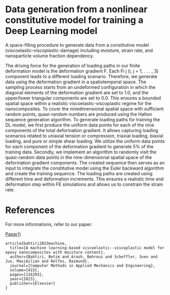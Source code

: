 # Data generation from a nonlinear constitutive model for training a Deep Learning model
A space-filling procedure to generate data from a constitutive model (viscoelastic-viscoplastic-damage) including moisture, strain rate, and nanoparticle volume fraction dependency. 

The driving force for the generation of loading paths in our finite deformation model is the deformation gradient F. Each Fi j (i, j = 1, . . . , 3) component leads to a different loading scenario. Therefore, we generate data using the deformation gradient in a spatiotemporal space. The sampling process starts from an undeformed configuration in which the diagonal elements of the deformation gradient are set to 1.0, and the upper/lower triangular components are set to 0.0. This ensures a bounded spatial space within a realistic viscoelastic-viscoplastic regime for the nanocomposites. To cover the ninedimensional spatial space with sufficient random points, quasi-random numbers are produced using the Halton sequence generation algorithm. To generate loading paths for training the DL model, we first produce the uniform data points for each of the nine components of the total deformation gradient. It allows capturing loading scenarios related to uniaxial tension or compression, triaxial loading, biaxial loading, and pure or simple shear loading. We utilize the uniform data points for each component of the deformation gradient to generate 5% of the training data. Secondly, we implement an algorithm to randomly visit the quasi-random data points in the nine-dimensional spatial space of the deformation gradient components. The created sequence then serves as an input to integrate the constitutive model using the Euler backward algorithm and create the training sequence. The loading paths are created using different time and deformation increments. This ensures a realistic time and deformation step within FE simulations and allows us to constrain the strain rate. 
# References

For more informations, refer to our paper:

[Paper]([https://doi.org/10.1016/j.cma.2023.116293)])

```
article{bahtiri2023machine,
  title={A machine learning-based viscoelastic--viscoplastic model for epoxy nanocomposites with moisture content},
  author={Bahtiri, Betim and Arash, Behrouz and Scheffler, Sven and Jux, Maximilian and Rolfes, Raimund},
  journal={Computer Methods in Applied Mechanics and Engineering},
  volume={415},
  pages={116293},
  year={2023},
  publisher={Elsevier}
}
```
